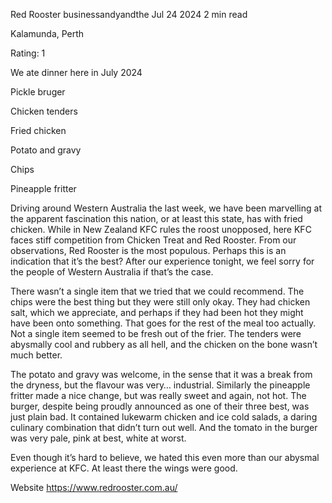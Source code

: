 Red Rooster
businessandyandthe
Jul 24 2024
2 min read


Kalamunda, Perth 

Rating: 1 

We ate dinner here in July 2024 

Pickle bruger 

Chicken tenders 

Fried chicken 

Potato and gravy

Chips

Pineapple fritter 

Driving around Western Australia the last week, we have been marvelling at the apparent fascination this nation, or at least this state, has with fried chicken. While in New Zealand KFC rules the roost unopposed, here KFC faces stiff competition from Chicken Treat and Red Rooster. From our observations, Red Rooster is the most populous. Perhaps this is an indication that it’s the best? After our experience tonight, we feel sorry for the people of Western Australia if that’s the case. 

There wasn’t a single item that we tried that we could recommend. The chips were the best thing but they were still only okay. They had chicken salt, which we appreciate, and perhaps if they had been hot they might have been onto something. That goes for the rest of the meal too actually. Not a single item seemed to be fresh out of the frier. The tenders were abysmally cool and rubbery as all hell, and the chicken on the bone wasn’t much better. 

The potato and gravy was welcome, in the sense that it was a break from the dryness, but the flavour was very… industrial. Similarly the pineapple fritter made a nice change, but was really sweet and again, not hot. The burger, despite being proudly announced as one of their three best, was just plain bad. It contained lukewarm chicken and ice cold salads, a daring culinary combination that didn’t turn out well. And the tomato in the burger was very pale, pink at best, white at worst. 

Even though it’s hard to believe, we hated this even more than our abysmal experience at KFC. At least there the wings were good.

Website https://www.redrooster.com.au/